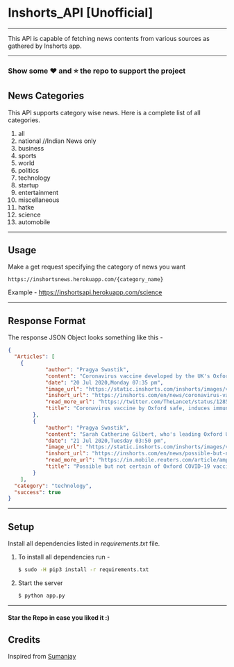# Inshorts_API [Unofficial]
---
This API is capable of fetching news contents from various sources as gathered by Inshorts app.

---
### Show some :heart: and :star: the repo to support the project

## News Categories

This API supports category wise news. Here is a complete list of all categories.

1. all
2. national //Indian News only
3. business
4. sports
5. world
6. politics
7. technology
8. startup
9. entertainment
10. miscellaneous
11. hatke
12. science
13. automobile

---

## Usage

Make a get request specifying the category of news you want
```
https://inshortsnews.herokuapp.com/{category_name}
```
Example - https://inshortsapi.herokuapp.com/science

---


## Response Format

The response JSON Object looks something like this - 

```JSON
{
  "Articles": [
    {
            "author": "Pragya Swastik",
            "content": "Coronavirus vaccine developed by the UK's Oxford University and AstraZeneca is safe and induces immune reaction, as per preliminary results, medical journal The Lancet said. Trials involving around 1,077 people showed the injection led to them making antibodies and white blood cells that can fight coronavirus. Authors say that further clinical studies, including in older adults, should be done.\n\n",
            "date": "20 Jul 2020,Monday 07:35 pm",
            "image_url": "https://static.inshorts.com/inshorts/images/v1/variants/jpg/m/2020/07_jul/20_mon/img_1595253241851_893.jpg",
            "inshort_url": "https://inshorts.com/en/news/coronavirus-vaccine-by-oxford-safe-induces-immune-reaction-preliminary-results-1595253905125",
            "read_more_url": "https://twitter.com/TheLancet/status/1285207186591887360?s=20&utm_campaign=fullarticle&utm_medium=referral&utm_source=inshorts ",
            "title": "Coronavirus vaccine by Oxford safe, induces immune reaction, show preliminary results"
        },
        {
            "author": "Pragya Swastik",
            "content": "Sarah Catherine Gilbert, who's leading Oxford University's COVID-19 vaccine candidate, said rolling out vaccine by this year is a possibility but there's no certainty about it. \"We need three things to happen,\" she added. It needs to work in late-stage trials, should be manufactured in large quantities and regulators must agree quickly to license it for emergency use, she added.",
            "date": "21 Jul 2020,Tuesday 03:50 pm",
            "image_url": "https://static.inshorts.com/inshorts/images/v1/variants/jpg/m/2020/07_jul/21_tue/img_1595325828978_33.jpg",
            "inshort_url": "https://inshorts.com/en/news/possible-but-not-certain-of-oxford-covid19-vaccine-this-year-lead-developer-1595326839287",
            "read_more_url": "https://in.mobile.reuters.com/article/amp/idINKCN24M0OP?utm_campaign=fullarticle&utm_medium=referral&utm_source=inshorts ",
            "title": "Possible but not certain of Oxford COVID-19 vaccine this year: Lead developer"
        }
    ],
  "category": "technology",
  "success": true
}
```
---

## Setup

Install all dependencies listed in *requirements.txt* file. 

1. To install all dependencies run - 

    ```bash
    $ sudo -H pip3 install -r requirements.txt
    ```

2. Start the server

    ```bash 
    $ python app.py
    ```
---

#### Star the Repo in case you liked it :)

## Credits

Inspired from [Sumanjay](https://github.com/cyberboysumanjay/Inshorts-News-API)
